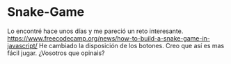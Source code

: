 # Snake-Game

Lo encontré hace unos días y me pareció un reto interesante.
https://www.freecodecamp.org/news/how-to-build-a-snake-game-in-javascript/
He cambiado la disposición de los botones. Creo que así es mas fácil jugar.
¿Vosotros que opinais?
